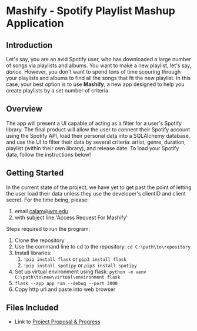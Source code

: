 # Mashify - Spotify Playlist Mashup Application

## Introduction
Let's say, you are an avid Spotify user, who has downloaded a large number of songs via playlists and albums. You want to make a new playlist, let's say, *dance*. However, you don't want to spend tons of time scouring through your playlists and albums to find all the songs that fit the new playlist. In this case, your best option is to use **Mashify**, a new app designed to help you create playlists by a set number of criteria.

## Overview
The app will present a UI capable of acting as a filter for a user's Spotify library. The final product will allow the user to connect their Spotify account using the Spotify API, load their personal data into a SQLAlchemy database, and use the UI to filter their data by several criteria: artist, genre, duration, playlist (within their own library), and release date. To load your Spotify data, follow the instructions below!

## Getting Started

In the current state of the project, we have yet to get past the point of letting the user load their data unless they use the developer's clientID and client secret. For the time being, please:
1. email calam@wm.edu
2. with subject line 'Access Request For Mashify'

Steps required to run the program:
1. Clone the repository
2. Use the command line to cd to the repository: `cd C:\path\to\repository`
3. Install libraries:
    1.  `!pip install flask` or `pip3 install flask`
    2.  `!pip install spotipy` or `pip3 install spotipy`
4. Set up virtual environment using flask: `python -m venv C:\path\to\new\virtual\environment flask`
5. `flask --app app run --debug --port 3000`
6. Copy http url and paste into web browser


## Files Included
- Link to [Project Proposal & Progress](https://drive.google.com/file/d/1_TW8LrLPcaAd9Z4jfYDBFQ_Xuh82uEou/view?usp=sharing)



